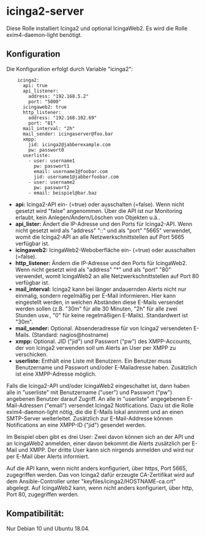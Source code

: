 # icinga2-server

Diese Rolle installiert Icinga2 und optional IcingaWeb2.
Es wird die Rolle exim4-daemon-light benötigt.

## Konfiguration
Die Konfiguration erfolgt durch Variable "icinga2":
```
    icinga2:
      api: true
      api_listener:
        address: "192.168.5.2"
        port: "5000"
      icingaweb2: true
      http_listener:
        address: "192.168.102.69"
        port: "81"
      mail_interval: "2h"
      mail_sender: icingaserver@foo.bar
      xmpp:
        jid: icinga2@jabberexample.com
        pw: passwort0
      userliste:
        - user: username1
          pw: passwort1
          email: username1@foobar.com
          jid: username1@jabberfoobar.com
        - user: username2
          pw: passwort2
        - email: beispiel@bar.baz
```
- **api:** Icinga2-API ein- (=true) oder ausschalten (=false). Wenn nicht gesetzt wird "false" angenommen. Über die API ist nur Monitoring erlaubt, kein Anlegen/Ändern/Löschen von Objekten u.ä..
- **api_lister:**  Ändert die IP-Adresse und den Ports für Icinga2-API. Wenn nicht gesetzt wird als "address" "::" und als "port" "5665" verwendet, womit die Icinga2-API an alle Netzwerkschnittstellen auf Port 5665 verfügbar ist.
- **icingaweb2:** IcingaWeb2-Weboberfläche ein- (=true) oder ausschalten (=false).
- **http_listener:** Ändern die IP-Adresse und den Ports für IcingaWeb2. Wenn nicht gesetzt wird als "address" "*" und als "port" "80" verwendet, womit IcingaWeb2 an alle Netzwerkschnittstellen auf Port 80 verfügbar ist.
- **mail_interval:** Icinga2 kann bei länger andauernden Alerts nicht nur einmalig, sondern regelmäßig per E-Mail informieren. Hier kann eingestellt werden, in welchen Abständen diese E-Mails versendet werden sollen (z.B. "30m" für alle 30 Minuten, "2h" für alle zwei Stunden usw., "0" für keine regelmäßigen E-Mails). Standardwert ist "30m".
- **mail_sender:** Optional. Absenderadresse für von Icinga2 versendeten E-Mails. (Standard: nagios@hostname)
- **xmpp:** Optional. JID ("jid") und Passwort ("pw") des XMPP-Accounts, der von Icinga2 verwenden soll um Alerts an User per XMPP zu verschicken.
- **userliste:** Enthält eine Liste mit Benutzern. Ein Benutzer muss Benutzername und Passwort und/oder E-Mailadresse haben. Zusätzlich ist eine XMPP-Adresse möglich.


Falls die Icinga2-API und/oder IcingaWeb2 eingeschaltet ist, dann haben alle in "userliste" mit Benutzername ("user") und Passwort ("pw") angebenen Benutzer darauf Zugriff.
An alle in "userliste" angegebenen E-Mail-Adressen ("email") versendet Icinga2 Notifications.
Dazu ist die Rolle exim4-daemon-light nötig, die die E-Mails lokal annimmt und an einen SMTP-Server weiterleitet.
Zusätzlich zur E-Mail-Addresse können Notifications an eine XMPP-ID ("jid") gesendet werden.


Im Beispiel oben gibt es drei User: Zwei davon können sich an der API und an IcingaWeb2 anmelden, einer davon bekommt die Alerts zusätzlich per E-Mail und XMPP.
Der dritte User kann sich nirgends anmelden und wird nur per E-Mail über Alerts informiert.


Auf die API kann, wenn nicht anders konfiguriert, über https, Port 5665, zugegriffen werden.
Das von Icinga2 dafür erzeugte CA-Zertifikat wird auf dem Ansible-Controller unter "keyfiles/icinga2/HOSTNAME-ca.crt" abgelegt.
Auf IcingaWeb2 kann, wenn nicht anders konfiguriert, über http, Port 80, zugegriffen werden.

## Kompatibilität:
Nur Debian 10 und Ubuntu 18.04.
